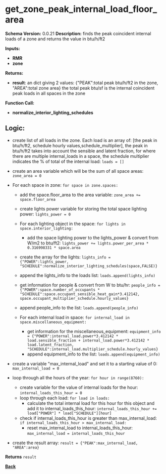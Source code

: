 # get_zone_peak_internal_load_floor_area
**Schema Version:** 0.0.21
**Description:** finds the peak coincident internal loads of a zone and returns the value in btu/h/ft2

**Inputs:** 
- **RMR**
- **zone**

**Returns:**  
- **result**: an dict giving 2 values: {"PEAK":total peak btu/h/ft2 in the zone, "AREA":total zone area} the total peak btu/sf is the internal coincident peak loads in all spaces in the zone
 
**Function Call:**
- **normalize_interior_lighting_schedules**


## Logic:

- create list of all loads in the zone.  Each load is an array of: [the peak in btu/h/ft2, schedule hourly values,schedule_multiplier], the peak in btu/h/ft2 takes into account the sensible and latent fraction, for where there are multiple internal_loads in a space, the schedule multiplier indicates the % of total of the internal load: `loads = []`
- create an area variable which will be the sum of all space areas: `zone_area = 0`
- For each space in zone: `for space in zone.spaces:`
	- add the space.floor_area to the area variable: `zone_area += space.floor_area`
	- create lights power variable for storing the total space lighting power: `lights_power = 0`
	- For each lighting object in the space: `for lights in space.interior_lighting:`
		- add the space lighting power to the lights_power & convert from W/m2 to btu/ft2: `lights_power += lights.power_per_area * 0.316998331 * space.area`
	- create the array for the lights: `lights_info = {"POWER":lights_power, "SCHEDULE":normalize_interior_lighting_schedules(space,FALSE)}`
	- append the lights_info to the loads list: `loads.append(lights_info)`
	- get information for people & convert from W to btu/hr: `people_info = {"POWER":space.number_of_occupants * "SCHEDULE":space.occupant_sensible_heat_gain*3.412142, space.occupant_multiplier_schedule.hourly_values}`
	- append people_info to the list: `loads.append(people_info)`
	
	- For each internal load in space: `for internal_load in space.miscellaneous_equipment:`
		- get information for the miscellaneous_equipment: `equipment_info = {"POWER":internal_load.power*3.412142 * load.sensible_fraction + internal_load.power*3.412142 * load.latent_fraction, "SCHEDULE":internal_load.multiplier_schedule.hourly_values}`
		- append equipment_info to the list: `loads.append(equipment_info)`

- create a variable "max_internal_load" and set it to a starting value of 0: `max_internal_load = 0`
- loop through all the hours of the year: `for hour in range(8760):`
	- create variable for the value of internal loads for the hour: `internal_loads_this_hour = 0`
	- loop through each load: `for load in loads:`
		- calculate the total internal load for this hour for this object and add it to internal_loads_this_hour: `internal_loads_this_hour += load["POWER"] * load["SCHEDULE"][hour]`
	- check if internal_loads_this_hour is greater than max_internal_load: `if internal_loads_this_hour > max_internal_load:`
		- reset max_internal_load to internal_loads_this_hour: `max_internal_load = internal_loads_this_hour`

- create the result array: `result = {"PEAK":max_internal_load, "AREA":area}`


**Returns** `result`



**[Back](../_toc.md)**
